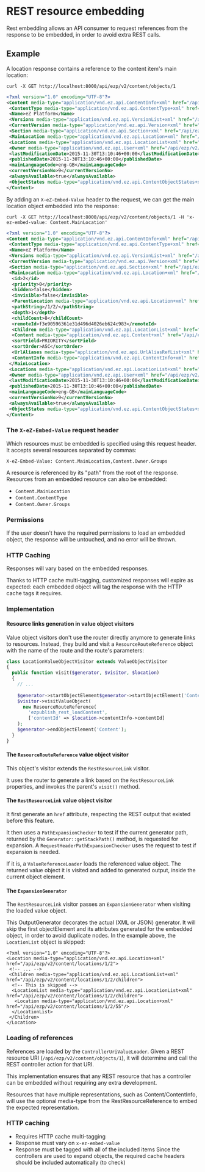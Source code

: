 # REST resource embedding

Rest embedding allows an API consumer to request references from the
response to be embedded, in order to avoid extra REST calls.

## Example

A location response contains a reference to the content item's main location:

```
curl -X GET http://localhost:8000/api/ezp/v2/content/objects/1
```

```xml
<?xml version="1.0" encoding="UTF-8"?>
<Content media-type="application/vnd.ez.api.ContentInfo+xml" href="/api/ezp/v2/content/objects/1" remoteId="9459d3c29e15006e45197295722c7ade" id="1">
 <ContentType media-type="application/vnd.ez.api.ContentType+xml" href="/api/ezp/v2/content/types/1"/>
 <Name>eZ Platform</Name>
 <Versions media-type="application/vnd.ez.api.VersionList+xml" href="/api/ezp/v2/content/objects/1/versions"/>
 <CurrentVersion media-type="application/vnd.ez.api.Version+xml" href="/api/ezp/v2/content/objects/1/currentversion"/>
 <Section media-type="application/vnd.ez.api.Section+xml" href="/api/ezp/v2/content/sections/1"/>
 <MainLocation media-type="application/vnd.ez.api.Location+xml" href="/api/ezp/v2/content/locations/1/2"/>
 <Locations media-type="application/vnd.ez.api.LocationList+xml" href="/api/ezp/v2/content/objects/1/locations"/>
 <Owner media-type="application/vnd.ez.api.User+xml" href="/api/ezp/v2/user/users/14"/>
 <lastModificationDate>2015-11-30T13:10:46+00:00</lastModificationDate>
 <publishedDate>2015-11-30T13:10:46+00:00</publishedDate>
 <mainLanguageCode>eng-GB</mainLanguageCode>
 <currentVersionNo>9</currentVersionNo>
 <alwaysAvailable>true</alwaysAvailable>
 <ObjectStates media-type="application/vnd.ez.api.ContentObjectStates+xml" href="/api/ezp/v2/content/objects/1/objectstates"/>
</Content>
```

By adding an `X-eZ-Embed-Value` header to the request, we can get the
main location object embedded into the response:

```
curl -X GET http://localhost:8000/api/ezp/v2/content/objects/1 -H 'x-ez-embed-value: Content.MainLocation'
```

```xml
<?xml version="1.0" encoding="UTF-8"?>
<Content media-type="application/vnd.ez.api.ContentInfo+xml" href="/api/ezp/v2/content/objects/1" remoteId="9459d3c29e15006e45197295722c7ade" id="1">
 <ContentType media-type="application/vnd.ez.api.ContentType+xml" href="/api/ezp/v2/content/types/1"/>
 <Name>eZ Platform</Name>
 <Versions media-type="application/vnd.ez.api.VersionList+xml" href="/api/ezp/v2/content/objects/1/versions"/>
 <CurrentVersion media-type="application/vnd.ez.api.Version+xml" href="/api/ezp/v2/content/objects/1/currentversion"/>
 <Section media-type="application/vnd.ez.api.Section+xml" href="/api/ezp/v2/content/sections/1"/>
 <MainLocation media-type="application/vnd.ez.api.Location+xml" href="/api/ezp/v2/content/locations/1/2">
  <id>2</id>
  <priority>0</priority>
  <hidden>false</hidden>
  <invisible>false</invisible>
  <ParentLocation media-type="application/vnd.ez.api.Location+xml" href="/api/ezp/v2/content/locations/1"/>
  <pathString>/1/2/</pathString>
  <depth>1</depth>
  <childCount>8</childCount>
  <remoteId>f3e90596361e31d496d4026eb624c983</remoteId>
  <Children media-type="application/vnd.ez.api.LocationList+xml" href="/api/ezp/v2/content/locations/1/2/children"/>
  <Content media-type="application/vnd.ez.api.Content+xml" href="/api/ezp/v2/content/objects/1"/>
  <sortField>PRIORITY</sortField>
  <sortOrder>ASC</sortOrder>
  <UrlAliases media-type="application/vnd.ez.api.UrlAliasRefList+xml" href="/api/ezp/v2/content/locations/1/2/urlaliases"/>
  <ContentInfo media-type="application/vnd.ez.api.ContentInfo+xml" href="/api/ezp/v2/content/objects/1"/>
 </MainLocation>
 <Locations media-type="application/vnd.ez.api.LocationList+xml" href="/api/ezp/v2/content/objects/1/locations"/>
 <Owner media-type="application/vnd.ez.api.User+xml" href="/api/ezp/v2/user/users/14"/>
 <lastModificationDate>2015-11-30T13:10:46+00:00</lastModificationDate>
 <publishedDate>2015-11-30T13:10:46+00:00</publishedDate>
 <mainLanguageCode>eng-GB</mainLanguageCode>
 <currentVersionNo>9</currentVersionNo>
 <alwaysAvailable>true</alwaysAvailable>
 <ObjectStates media-type="application/vnd.ez.api.ContentObjectStates+xml" href="/api/ezp/v2/content/objects/1/objectstates"/>
</Content>
```

### The `X-eZ-Embed-Value` request header

Which resources must be embedded is specified using this request header.
It accepts several resources separated by commas:

`X-eZ-Embed-Value: Content.MainLocation,Content.Owner.Groups`

A resource is referenced by its "path" from the root of the response.
Resources from an embedded resource can also be embedded:

- `Content.MainLocation`
- `Content.ContentType`
- `Content.Owner.Groups`

### Permissions
If the user doesn't have the required permissions to load an embedded
object, the response will be untouched, and no error will be thrown.

### HTTP Caching
Responses will vary based on the embedded responses.

Thanks to HTTP cache multi-tagging, customized responses will expire as
expected: each embedded object will tag the response with the HTTP cache
tags it requires.

### Implementation

#### Resource links generation in value object visitors
Value object visitors don't use the router directly anymore to generate
links to resources. Instead, they build and visit a `ResourceRouteReference`
object with the name of the route and the route's parameters:

```php
class LocationValueObjectVisitor extends ValueObjectVisitor
{
  public function visit($generator, $visitor, $location)
  {
    // ...
    
    $generator->startObjectElement$generator->startObjectElement('Content');
    $visitor->visitValueObject(
      new ResourceRouteReference(
        'ezpublish_rest_loadContent',
        ['contentId' => $location->contentInfo->contentId]
    );
    $generator->endObjectElement('Content');
  }
}
```

#### The `ResourceRouteReference` value object visitor
This object's visitor extends the `RestResourceLink` visitor.

It uses the router to generate a link based on the `RestResourceLink`
properties, and invokes the parent's `visit()` method.

#### The `RestResourceLink` value object visitor
It first generate an `href` attribute, respecting the REST output that
existed before this feature.

It then uses a `PathExpansionChecker` to test if the current generator path,
returned by the `Generator::getStackPath()` method, is requested for expansion.
A `RequestHeaderPathExpansionChecker` uses the request to test if expansion
is needed.

If it is, a `ValueReferenceLoader` loads the referenced
value object. The returned value object it is visited and added to generated
output, inside the current object element.

#### The `ExpansionGenerator`
The `RestResourceLink` visitor passes an `ExpansionGenerator` when visiting
the loaded value object.

This OutputGenerator decorates the actual (XML or JSON) generator. It will
skip the first objectElement and its attributes generated for the embedded
object, in order to avoid duplicate nodes. In the example above, the `LocationList`
object is skipped:

```
<?xml version="1.0" encoding="UTF-8"?>
<Location media-type="application/vnd.ez.api.Location+xml" href="/api/ezp/v2/content/locations/1/2">
 <!-- ... -->
 <Children media-type="application/vnd.ez.api.LocationList+xml" href="/api/ezp/v2/content/locations/1/2/children">
  <!-- This is skipped -->
  <LocationList media-type="application/vnd.ez.api.LocationList+xml" href="/api/ezp/v2/content/locations/1/2/children">
   <Location media-type="application/vnd.ez.api.Location+xml" href="/api/ezp/v2/content/locations/1/2/55"/>
  </LocationList>
 </Children>
</Location>
```

### Loading of references
References are loaded by the `ControllerUriValueLoader`. Given a REST
resource URI (`/api/ezp/v2/content/objects/1`), it will determine and call
the REST controller action for that URI.

This implementation ensures that any REST resource that has a controller
can be embedded without requiring any extra development.

Resources that have multiple representations, such as Content/ContentInfo,
will use the optional media-type from the RestResourceReference to embed
the expected representation.

### HTTP caching
- Requires HTTP cache multi-tagging
- Response must vary on `x-ez-embed-value`
- Response must be tagged with all of the included items
  Since the controllers are used to expand objects, the required cache
  headers should be included automatically (to check)
